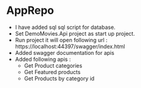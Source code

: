 # AppRepo
- I have added sql sql script for database.
- Set DemoMovies.Api project as start up project.
- Run project it will open following url : https://localhost:44397/swagger/index.html
- Added swagger documentation  for apis
- Added following apis :
  - Get Product categories
  - Get Featured products
  - Get Products by category id
